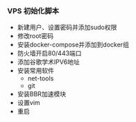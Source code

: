 ### VPS 初始化脚本

- 新建用户、设置密码并添加sudo权限
- 修改root密码
- 安装docker-compose并添加到docker组
- 防火墙开启80/443端口
- 添加谷歌学术IPV6地址
- 安装常用软件
  - net-tools
  - git
- 安装BBR加速模块
- 设置vim
- 重启